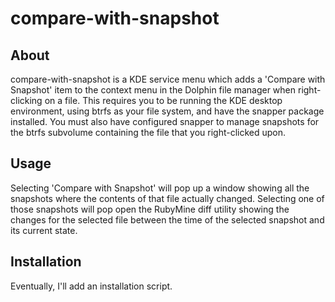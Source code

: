 # compare-with-snapshot

## About

compare-with-snapshot is a KDE service menu which adds a 'Compare with Snapshot'
item to the context menu in the Dolphin file manager when right-clicking on a
file.  This requires you to be running the KDE desktop environment, using btrfs
as your file system, and have the snapper package installed.  You must also have
configured snapper to manage snapshots for the btrfs subvolume containing the
file that you right-clicked upon.

## Usage

Selecting 'Compare with Snapshot' will pop up a window showing all the snapshots
where the contents of that file actually changed.  Selecting one of those 
snapshots will pop open the RubyMine diff utility showing the changes for the
selected file between the time of the selected snapshot and its current state.

## Installation

Eventually, I'll add an installation script.